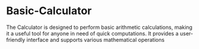 # Basic-Calculator
The Calculator is designed to perform basic arithmetic calculations, making it a useful tool for anyone in need of quick computations. It provides a user-friendly interface and supports various mathematical operations
